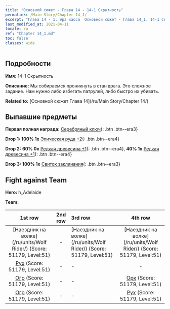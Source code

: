 ```yaml
---
title: "Основной сюжет - Глава 14 - 14-1 Скрытность"
permalink: /Main Story/Chapter 14_1/
excerpt: "Глава 14 - 1. Эра хаоса  Основной сюжет - Глава 14_1. 14-1 Скрытность"
last_modified_at: 2021-04-11
locale: ru
ref: "Chapter 14_1.md"
toc: false
classes: wide
---
```


## Подробности

 **Имя:** 14-1 Скрытность

 **Описание:** Мы собираемся проникнуть в стан врага. Это сложное задание. Нам нужно либо избегать патрулей, либо быстро их убивать.

 **Related to:** [Основной сюжет Глава 14](/ru/Main Story/Chapter 14/)

## Выпавшие предметы

 **Первая полная награда:** [Серебряный ключ](/ru/Items/con_693/){: .btn .btn--era3}

 **Drop 1:** **100% 1x** [Эпическая руда +2](/ru/Items/mat_47/){: .btn .btn--era4}

 **Drop 2:** **60% 0x** [Редкая древесина +1](/ru/Items/mat_41/){: .btn .btn--era4}, **40% 1x** [Редкая древесина +1](/ru/Items/mat_41/){: .btn .btn--era4}

 **Drop 3:** **100% 1x** [Свиток заклинания](/ru/Items/con_694/){: .btn .btn--era3}


## Fight against Team
 **Hero:** h_Adelaide

 **Team:**


  | 1st row | 2nd row | 3rd row | 4th row |
  |:----:|:----:|:----|:----:|
  | [Наездник на волке](/ru/units/Wolf Rider/) (Score: 51179, Level:51)  | - | [Наездник на волке](/ru/units/Wolf Rider/) (Score: 51179, Level:51)  | [Наездник на волке](/ru/units/Wolf Rider/) (Score: 51179, Level:51)  |
  | [Рух](/ru/units/Roc/) (Score: 51179, Level:51)  | - | - | - |
  | [Огр](/ru/units/Ogre/) (Score: 51179, Level:51)  | - | - | [Орк](/ru/units/Orc/) (Score: 51179, Level:51)  |
  | [Огр](/ru/units/Ogre/) (Score: 51179, Level:51)  | - | - | [Рух](/ru/units/Roc/) (Score: 51179, Level:51)  |


